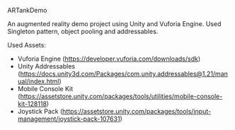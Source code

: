 ARTankDemo

An augmented reality demo project using Unity and Vuforia Engine. Used Singleton pattern, object pooling and addressables.

Used Assets:
  - Vuforia Engine (https://developer.vuforia.com/downloads/sdk)
  - Unity Addressables (https://docs.unity3d.com/Packages/com.unity.addressables@1.21/manual/index.html)
  - Mobile Console Kit (https://assetstore.unity.com/packages/tools/utilities/mobile-console-kit-128118)
  - Joystick Pack (https://assetstore.unity.com/packages/tools/input-management/joystick-pack-107631)
